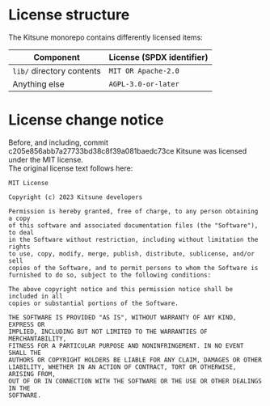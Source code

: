 # License structure

The Kitsune monorepo contains differently licensed items:

| Component                 | License (SPDX identifier) |
| ------------------------- | ------------------------- |
| `lib/` directory contents | `MIT OR Apache-2.0`       |
| Anything else             | `AGPL-3.0-or-later`       |

# License change notice

Before, and including, commit c205e856abb7a27733bd38c8f39a081baedc73ce Kitsune was licensed under the MIT license.  
The original license text follows here:

```
MIT License

Copyright (c) 2023 Kitsune developers

Permission is hereby granted, free of charge, to any person obtaining a copy
of this software and associated documentation files (the "Software"), to deal
in the Software without restriction, including without limitation the rights
to use, copy, modify, merge, publish, distribute, sublicense, and/or sell
copies of the Software, and to permit persons to whom the Software is
furnished to do so, subject to the following conditions:

The above copyright notice and this permission notice shall be included in all
copies or substantial portions of the Software.

THE SOFTWARE IS PROVIDED "AS IS", WITHOUT WARRANTY OF ANY KIND, EXPRESS OR
IMPLIED, INCLUDING BUT NOT LIMITED TO THE WARRANTIES OF MERCHANTABILITY,
FITNESS FOR A PARTICULAR PURPOSE AND NONINFRINGEMENT. IN NO EVENT SHALL THE
AUTHORS OR COPYRIGHT HOLDERS BE LIABLE FOR ANY CLAIM, DAMAGES OR OTHER
LIABILITY, WHETHER IN AN ACTION OF CONTRACT, TORT OR OTHERWISE, ARISING FROM,
OUT OF OR IN CONNECTION WITH THE SOFTWARE OR THE USE OR OTHER DEALINGS IN THE
SOFTWARE.
```
